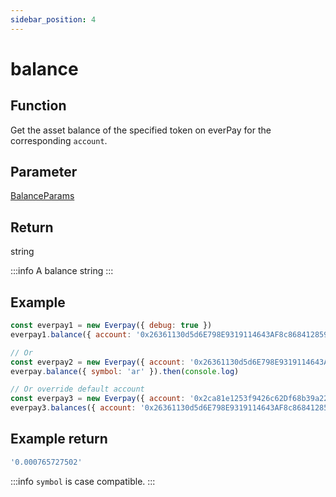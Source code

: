 ```yaml
---
sidebar_position: 4
---
```


# balance

## Function
Get the asset balance of the specified token on everPay for the corresponding `account`.

## Parameter
[BalanceParams](../types#balanceparams)

## Return
string

:::info
A balance string
:::

## Example

```js
const everpay1 = new Everpay({ debug: true })
everpay1.balance({ account: '0x26361130d5d6E798E9319114643AF8c868412859', symbol: 'ar' }).then(console.log)

// Or
const everpay2 = new Everpay({ account: '0x26361130d5d6E798E9319114643AF8c868412859', debug: true })
everpay.balance({ symbol: 'ar' }).then(console.log)

// Or override default account
const everpay3 = new Everpay({ account: '0x2ca81e1253f9426c62Df68b39a22A377164eeC92', debug: true })
everpay3.balances({ account: '0x26361130d5d6E798E9319114643AF8c868412859', symbol: 'ar' }).then(console.log)
```

## Example return
```js
'0.000765727502'
```

:::info
`symbol` is case compatible.
:::